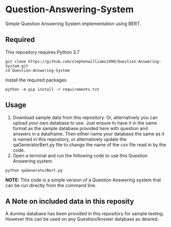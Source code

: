 # Question-Answering-System

Simple Question Answering System implementation using BERT. 

## Required

This repository requires Python 3.7

```
git clone https://github.com/stephenwilliams1990/Question-Answering-System.git
cd Question-Answering-System
```
Install the required packages
```
python -m pip install -r requirements.txt
```

## Usage

1. Download sample data from this repository. Or, alternatively you can upload your own database to use. Just ensure to have it in the same format as the sample database provided here with question and answers in a dataframe. Then either name your database the same as it is named in this repository, or alternatively update the qaGeneratorBert.py file to change the name of the csv file read in by the code. 
2. Open a terminal and run the following code to use this Question Answering system.

```
python qaGeneratorBert.py
```
**NOTE:** This code is a simple version of a Question Answering system that can be run directly from the command line.

## A Note on included data in this reposity

A dummy database has been provided in this repository for sample testing. However this can be used on any Question/Answer database as desired.

